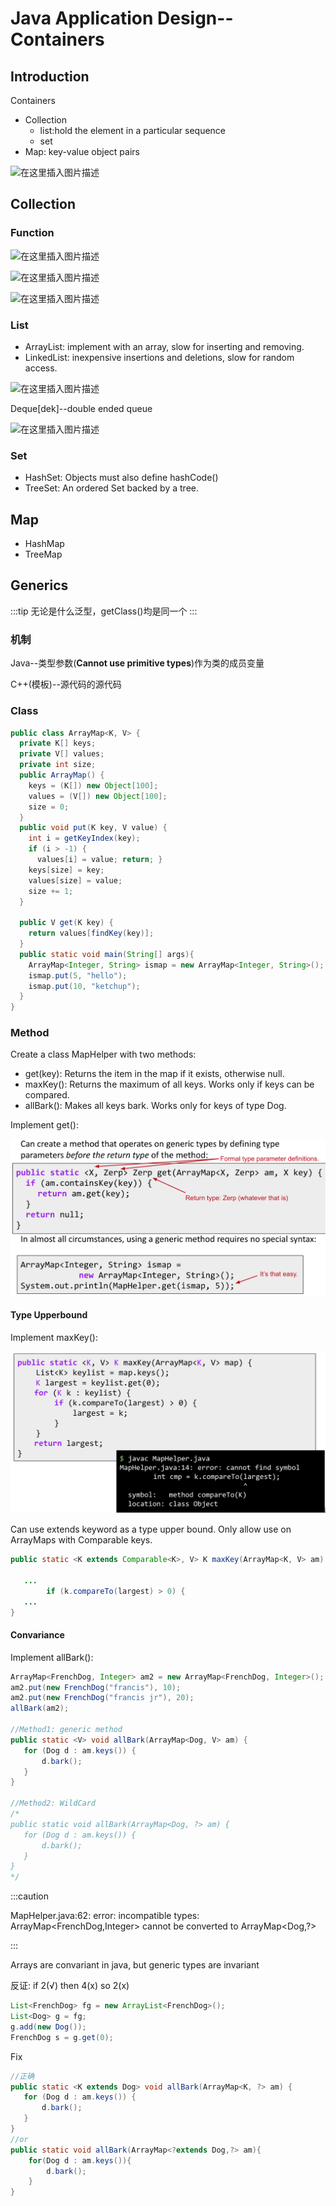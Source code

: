 # Java Application Design--Containers

## Introduction

Containers

- Collection
  - list:hold the element in a particular sequence 
  - set
- Map: key-value object pairs

![在这里插入图片描述](https://img-blog.csdnimg.cn/20201016212410955.png?x-oss-process=image/watermark,type_ZmFuZ3poZW5naGVpdGk,shadow_10,text_aHR0cHM6Ly9ibG9nLmNzZG4ubmV0L3FxXzM5MzgwMjMw,size_16,color_FFFFFF,t_70#pic_center)

## Collection
### Function

![在这里插入图片描述](https://img-blog.csdnimg.cn/2020101715285823.png?x-oss-process=image/watermark,type_ZmFuZ3poZW5naGVpdGk,shadow_10,text_aHR0cHM6Ly9ibG9nLmNzZG4ubmV0L3FxXzM5MzgwMjMw,size_16,color_FFFFFF,t_70#pic_center)

![在这里插入图片描述](https://img-blog.csdnimg.cn/20201016210354543.png?x-oss-process=image/watermark,type_ZmFuZ3poZW5naGVpdGk,shadow_10,text_aHR0cHM6Ly9ibG9nLmNzZG4ubmV0L3FxXzM5MzgwMjMw,size_16,color_FFFFFF,t_70#pic_center)

![在这里插入图片描述](https://img-blog.csdnimg.cn/2020101621042813.png?x-oss-process=image/watermark,type_ZmFuZ3poZW5naGVpdGk,shadow_10,text_aHR0cHM6Ly9ibG9nLmNzZG4ubmV0L3FxXzM5MzgwMjMw,size_16,color_FFFFFF,t_70#pic_center)

### List

- ArrayList: implement with an array, slow for inserting and removing.
- LinkedList: inexpensive insertions and deletions, slow for random access.

![在这里插入图片描述](https://img-blog.csdnimg.cn/20201016210913913.png?x-oss-process=image/watermark,type_ZmFuZ3poZW5naGVpdGk,shadow_10,text_aHR0cHM6Ly9ibG9nLmNzZG4ubmV0L3FxXzM5MzgwMjMw,size_16,color_FFFFFF,t_70#pic_center)

Deque[dek]--double ended queue

![在这里插入图片描述](https://img-blog.csdnimg.cn/20201016211342737.png?x-oss-process=image/watermark,type_ZmFuZ3poZW5naGVpdGk,shadow_10,text_aHR0cHM6Ly9ibG9nLmNzZG4ubmV0L3FxXzM5MzgwMjMw,size_16,color_FFFFFF,t_70#pic_center)

### Set

- HashSet: Objects must also define hashCode()
- TreeSet: An ordered Set backed by a tree.

## Map

- HashMap
- TreeMap

## Generics

:::tip
无论是什么泛型，getClass()均是同一个
:::

### 机制

Java--类型参数(**Cannot use primitive types**)作为类的成员变量

C++(模板)--源代码的源代码

### Class

```java
public class ArrayMap<K, V> {
  private K[] keys; 
  private V[] values;
  private int size;
  public ArrayMap() {
    keys = (K[]) new Object[100];
    values = (V[]) new Object[100];
    size = 0;
  }
  public void put(K key, V value) {
    int i = getKeyIndex(key);
    if (i > -1) {
      values[i] = value; return; }
    keys[size] = key;
    values[size] = value;
    size += 1;	
  } 

  public V get(K key) {       
    return values[findKey(key)];
  }
  public static void main(String[] args){
    ArrayMap<Integer, String> ismap = new ArrayMap<Integer, String>();
    ismap.put(5, "hello");
    ismap.put(10, "ketchup");
  }
}
```

### Method

Create a class MapHelper with two methods:
- get(key): Returns the item in the map if it exists, otherwise null.
- maxKey(): Returns the maximum of all keys. Works only if keys can be compared.
- allBark(): Makes all keys bark. Works only for keys of type Dog.

Implement get():

![20221028105223](https://raw.githubusercontent.com/zxc2012/image/main/20221028105223.png)

#### Type Upperbound

Implement maxKey():

![20221028105644](https://raw.githubusercontent.com/zxc2012/image/main/20221028105644.png)

Can use extends keyword as a type upper bound. Only allow use on ArrayMaps with Comparable keys.

```java
public static <K extends Comparable<K>, V> K maxKey(ArrayMap<K, V> am) {//Meaning: Any ArrayMap you give me must have actual parameter type that is a subtype of Comparable<T>.

   ...
     	if (k.compareTo(largest) > 0) {
   ...
}
```

#### Convariance 

Implement allBark():

```java
ArrayMap<FrenchDog, Integer> am2 = new ArrayMap<FrenchDog, Integer>();
am2.put(new FrenchDog("francis"), 10);
am2.put(new FrenchDog("francis jr"), 20);
allBark(am2);

//Method1: generic method
public static <V> void allBark(ArrayMap<Dog, V> am) {
   for (Dog d : am.keys()) {
       d.bark(); 	
   }
}

//Method2: WildCard
/*
public static void allBark(ArrayMap<Dog, ?> am) {
   for (Dog d : am.keys()) {
       d.bark(); 	
   }
}
*/
```
:::caution

MapHelper.java:62: error: incompatible types: ArrayMap<FrenchDog,Integer> cannot be converted to ArrayMap<Dog,?>

:::

Arrays are convariant in java, but generic types are invariant

反证: 
if 2(√) then 4(x) so 2(x)

```java
List<FrenchDog> fg = new ArrayList<FrenchDog>();
List<Dog> g = fg;
g.add(new Dog());
FrenchDog s = g.get(0);
```

Fix

```java
//正确
public static <K extends Dog> void allBark(ArrayMap<K, ?> am) {
   for (Dog d : am.keys()) {
       d.bark();
   }
}
//or 
public static void allBark(ArrayMap<?extends Dog,?> am){
    for(Dog d : am.keys()){
        d.bark();
    }
}

```